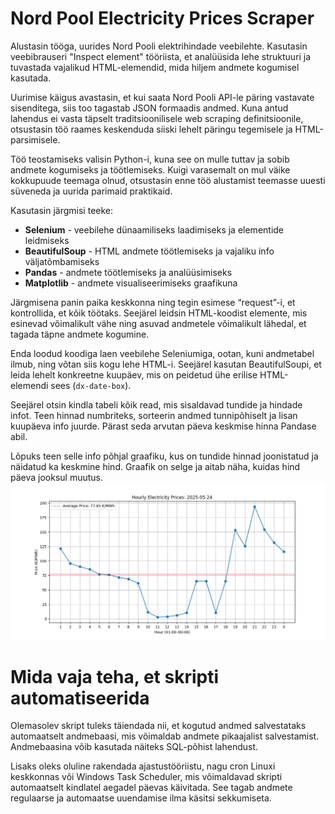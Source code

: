 # Nord Pool Electricity Prices Scraper

Alustasin tööga, uurides Nord Pooli elektrihindade veebilehte. Kasutasin veebibrauseri "Inspect element" tööriista, et analüüsida lehe struktuuri ja tuvastada vajalikud HTML-elemendid, mida hiljem andmete kogumisel kasutada.

Uurimise käigus avastasin, et kui saata Nord Pooli API-le päring vastavate sisenditega, siis too tagastab JSON formaadis andmed. Kuna antud lahendus ei vasta täpselt traditsioonilisele web scraping definitsioonile, otsustasin töö raames keskenduda siiski lehelt päringu tegemisele ja HTML-parsimisele.

Töö teostamiseks valisin Python-i, kuna see on mulle tuttav ja sobib andmete kogumiseks ja töötlemiseks. Kuigi varasemalt on mul väike kokkupuude teemaga olnud, otsustasin enne töö alustamist teemasse uuesti süveneda ja uurida parimaid praktikaid.

Kasutasin järgmisi teeke:

- **Selenium** - veebilehe dünaamiliseks laadimiseks ja elementide leidmiseks
- **BeautifulSoup** - HTML andmete töötlemiseks ja vajaliku info väljatõmbamiseks
- **Pandas** - andmete töötlemiseks ja analüüsimiseks
- **Matplotlib** - andmete visualiseerimiseks graafikuna

Järgmisena panin paika keskkonna ning tegin esimese “request”-i, et kontrollida, et kõik töötaks. Seejärel leidsin HTML-koodist elemente, mis esinevad võimalikult vähe ning asuvad andmetele võimalikult lähedal, et tagada täpne andmete kogumine.

Enda loodud koodiga laen veebilehe Seleniumiga, ootan, kuni andmetabel ilmub, ning võtan siis kogu lehe HTML-i. Seejärel kasutan BeautifulSoupi, et leida lehelt konkreetne kuupäev, mis on peidetud ühe erilise HTML-elemendi sees (`dx-date-box`).

Seejärel otsin kindla tabeli kõik read, mis sisaldavad tundide ja hindade infot. Teen hinnad numbriteks, sorteerin andmed tunnipõhiselt ja lisan kuupäeva info juurde. Pärast seda arvutan päeva keskmise hinna Pandase abil.

Lõpuks teen selle info põhjal graafiku, kus on tundide hinnad joonistatud ja näidatud ka keskmine hind. Graafik on selge ja aitab näha, kuidas hind päeva jooksul muutus.
![Andmete visualiseerimis graafik](elektrihindade_andmete_visualiseering.png)

# Mida vaja teha, et skripti automatiseerida
Olemasolev skript tuleks täiendada nii, et kogutud andmed salvestataks automaatselt andmebaasi, mis võimaldab andmete pikaajalist salvestamist. Andmebaasina võib kasutada näiteks SQL-põhist lahendust.

Lisaks oleks oluline rakendada ajastustööriistu, nagu cron Linuxi keskkonnas või Windows Task Scheduler, mis võimaldavad skripti automaatselt kindlatel aegadel päevas käivitada. See tagab andmete regulaarse ja automaatse uuendamise ilma käsitsi sekkumiseta.
